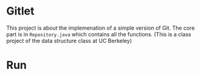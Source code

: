 # Gitlet
This project is about the implemenation of a simple version of Git. The core part is in `Repository.java` which contains all the functions. (This is a class project of the data structure class at UC Berkeley)

# Run
